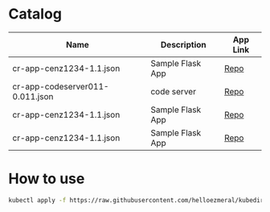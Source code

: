 # Catalog

| Name | Description | App Link | 
|---|---|--|
| cr-app-cenz1234-1.1.json | Sample Flask App | [Repo]() |
| cr-app-codeserver011-0.011.json | code server | [Repo]() |
| cr-app-cenz1234-1.1.json | Sample Flask App | [Repo]() |
| cr-app-cenz1234-1.1.json | Sample Flask App | [Repo]() |

# How to use
```bash
kubectl apply -f https://raw.githubusercontent.com/helloezmeral/kubedirector-library/main/catalog/cr-app-cenz1234-1.1.json
```
